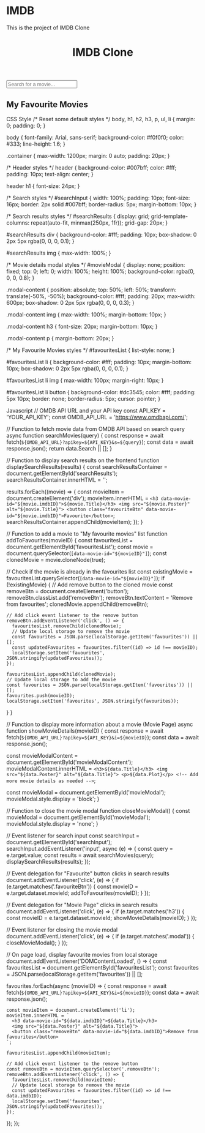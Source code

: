 # IMDB
This is the project of IMDB Clone
<!DOCTYPE html>
<html>
<head>
  <title>IMDB Clone</title>
  <link rel="stylesheet" href="styles.css">
</head>
<body>
  <!-- Header -->
  <header>
    <h1>IMDB Clone</h1>
  </header>

  <!-- Home Page -->
  <div class="container">
    <input type="text" id="searchInput" placeholder="Search for a movie...">
    <div id="searchResults"></div>
  </div>

  <!-- Movie Page (Modal) -->
  <div id="movieModal" class="modal">
    <div class="modal-content" id="movieModalContent">
      <!-- Movie details will be displayed here -->
    </div>
  </div>

  <!-- My Favourite Movies Page -->
  <div class="container">
    <h2>My Favourite Movies</h2>
    <ul id="favouritesList"></ul>
  </div>

  <script src="script.js"></script>
</body>
</html>

CSS Style
/* Reset some default styles */
body, h1, h2, h3, p, ul, li {
  margin: 0;
  padding: 0;
}

body {
  font-family: Arial, sans-serif;
  background-color: #f0f0f0;
  color: #333;
  line-height: 1.6;
}

.container {
  max-width: 1200px;
  margin: 0 auto;
  padding: 20px;
}

/* Header styles */
header {
  background-color: #007bff;
  color: #fff;
  padding: 10px;
  text-align: center;
}

header h1 {
  font-size: 24px;
}

/* Search styles */
#searchInput {
  width: 100%;
  padding: 10px;
  font-size: 16px;
  border: 2px solid #007bff;
  border-radius: 5px;
  margin-bottom: 10px;
}

/* Search results styles */
#searchResults {
  display: grid;
  grid-template-columns: repeat(auto-fit, minmax(250px, 1fr));
  grid-gap: 20px;
}

#searchResults div {
  background-color: #fff;
  padding: 10px;
  box-shadow: 0 2px 5px rgba(0, 0, 0, 0.1);
}

#searchResults img {
  max-width: 100%;
}

/* Movie details modal styles */
#movieModal {
  display: none;
  position: fixed;
  top: 0;
  left: 0;
  width: 100%;
  height: 100%;
  background-color: rgba(0, 0, 0, 0.8);
}

.modal-content {
  position: absolute;
  top: 50%;
  left: 50%;
  transform: translate(-50%, -50%);
  background-color: #fff;
  padding: 20px;
  max-width: 600px;
  box-shadow: 0 2px 5px rgba(0, 0, 0, 0.3);
}

.modal-content img {
  max-width: 100%;
  margin-bottom: 10px;
}

.modal-content h3 {
  font-size: 20px;
  margin-bottom: 10px;
}

.modal-content p {
  margin-bottom: 20px;
}

/* My Favourite Movies styles */
#favouritesList {
  list-style: none;
}

#favouritesList li {
  background-color: #fff;
  padding: 10px;
  margin-bottom: 10px;
  box-shadow: 0 2px 5px rgba(0, 0, 0, 0.1);
}

#favouritesList li img {
  max-width: 100px;
  margin-right: 10px;
}

#favouritesList li button {
  background-color: #dc3545;
  color: #fff;
  padding: 5px 10px;
  border: none;
  border-radius: 5px;
  cursor: pointer;
}

Javascript
// OMDB API URL and your API key
const API_KEY = 'YOUR_API_KEY';
const OMDB_API_URL = 'https://www.omdbapi.com/';

// Function to fetch movie data from OMDB API based on search query
async function searchMovies(query) {
  const response = await fetch(`${OMDB_API_URL}?apikey=${API_KEY}&s=${query}`);
  const data = await response.json();
  return data.Search || [];
}

// Function to display search results on the frontend
function displaySearchResults(results) {
  const searchResultsContainer = document.getElementById('searchResults');
  searchResultsContainer.innerHTML = '';

  results.forEach((movie) => {
    const movieItem = document.createElement('div');
    movieItem.innerHTML = `
      <h3 data-movie-id="${movie.imdbID}">${movie.Title}</h3>
      <img src="${movie.Poster}" alt="${movie.Title}">
      <button class="favouriteBtn" data-movie-id="${movie.imdbID}">Favourite</button>
    `;
    searchResultsContainer.appendChild(movieItem);
  });
}

// Function to add a movie to "My favourite movies" list
function addToFavourites(movieID) {
  const favouritesList = document.getElementById('favouritesList');
  const movie = document.querySelector(`[data-movie-id="${movieID}"]`);
  const clonedMovie = movie.cloneNode(true);

  // Check if the movie is already in the favourites list
  const existingMovie = favouritesList.querySelector(`[data-movie-id="${movieID}"]`);
  if (!existingMovie) {
    // Add remove button to the cloned movie
    const removeBtn = document.createElement('button');
    removeBtn.classList.add('removeBtn');
    removeBtn.textContent = 'Remove from favourites';
    clonedMovie.appendChild(removeBtn);

    // Add click event listener to the remove button
    removeBtn.addEventListener('click', () => {
      favouritesList.removeChild(clonedMovie);
      // Update local storage to remove the movie
      const favourites = JSON.parse(localStorage.getItem('favourites')) || [];
      const updatedFavourites = favourites.filter((id) => id !== movieID);
      localStorage.setItem('favourites', JSON.stringify(updatedFavourites));
    });

    favouritesList.appendChild(clonedMovie);
    // Update local storage to add the movie
    const favourites = JSON.parse(localStorage.getItem('favourites')) || [];
    favourites.push(movieID);
    localStorage.setItem('favourites', JSON.stringify(favourites));
  }
}

// Function to display more information about a movie (Movie Page)
async function showMovieDetails(movieID) {
  const response = await fetch(`${OMDB_API_URL}?apikey=${API_KEY}&i=${movieID}`);
  const data = await response.json();

  const movieModalContent = document.getElementById('movieModalContent');
  movieModalContent.innerHTML = `
    <h3>${data.Title}</h3>
    <img src="${data.Poster}" alt="${data.Title}">
    <p>${data.Plot}</p>
    <!-- Add more movie details as needed -->
  `;

  const movieModal = document.getElementById('movieModal');
  movieModal.style.display = 'block';
}

// Function to close the movie modal
function closeMovieModal() {
  const movieModal = document.getElementById('movieModal');
  movieModal.style.display = 'none';
}

// Event listener for search input
const searchInput = document.getElementById('searchInput');
searchInput.addEventListener('input', async (e) => {
  const query = e.target.value;
  const results = await searchMovies(query);
  displaySearchResults(results);
});

// Event delegation for "Favourite" button clicks in search results
document.addEventListener('click', (e) => {
  if (e.target.matches('.favouriteBtn')) {
    const movieID = e.target.dataset.movieId;
    addToFavourites(movieID);
  }
});

// Event delegation for "Movie Page" clicks in search results
document.addEventListener('click', (e) => {
  if (e.target.matches('h3')) {
    const movieID = e.target.dataset.movieId;
    showMovieDetails(movieID);
  }
});

// Event listener for closing the movie modal
document.addEventListener('click', (e) => {
  if (e.target.matches('.modal')) {
    closeMovieModal();
  }
});

// On page load, display favourite movies from local storage
document.addEventListener('DOMContentLoaded', () => {
  const favouritesList = document.getElementById('favouritesList');
  const favourites = JSON.parse(localStorage.getItem('favourites')) || [];

  favourites.forEach(async (movieID) => {
    const response = await fetch(`${OMDB_API_URL}?apikey=${API_KEY}&i=${movieID}`);
    const data = await response.json();

    const movieItem = document.createElement('li');
    movieItem.innerHTML = `
      <h3 data-movie-id="${data.imdbID}">${data.Title}</h3>
      <img src="${data.Poster}" alt="${data.Title}">
      <button class="removeBtn" data-movie-id="${data.imdbID}">Remove from favourites</button>
    `;

    favouritesList.appendChild(movieItem);

    // Add click event listener to the remove button
    const removeBtn = movieItem.querySelector('.removeBtn');
    removeBtn.addEventListener('click', () => {
      favouritesList.removeChild(movieItem);
      // Update local storage to remove the movie
      const updatedFavourites = favourites.filter((id) => id !== data.imdbID);
      localStorage.setItem('favourites', JSON.stringify(updatedFavourites));
    });
  });
});

